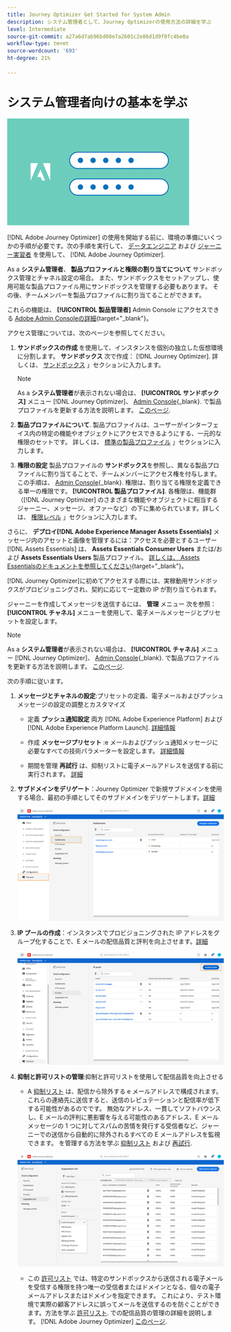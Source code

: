 ```yaml
---
title: Journey Optimizer Get Started for System Admin
description: システム管理者として、Journey Optimizerの使用方法の詳細を学ぶ
level: Intermediate
source-git-commit: a27a6d7ab96bd08e7a2601c2e86d1d9f0fc4be0a
workflow-type: tm+mt
source-wordcount: '693'
ht-degree: 21%

---
```


# システム管理者向けの基本を学ぶ

![administrator](assets/do-not-localize/user-2.png)

[!DNL Adobe Journey Optimizer] の使用を開始する前に、環境の準備にいくつかの手順が必要です。次の手順を実行して、 [データエンジニア](data-engineer.md) および [ジャーニー実習者](marketer.md) を使用して、 [!DNL Adobe Journey Optimizer].


As a **システム管理者**、 **製品プロファイルと権限の割り当てについて** サンドボックス管理とチャネル設定の場合。 また、サンドボックスをセットアップし、使用可能な製品プロファイル用にサンドボックスを管理する必要もあります。
その後、チームメンバーを製品プロファイルに割り当てることができます。

これらの機能は、 **[!UICONTROL 製品管理者]** Admin Console にアクセスできる [Adobe Admin Consoleの詳細](https://helpx.adobe.com/jp/enterprise/admin-guide.html){target=&quot;_blank&quot;}。

アクセス管理については、次のページを参照してください。

1. **サンドボックスの作成** を使用して、インスタンスを個別の独立した仮想環境に分割します。 **サンドボックス** 次で作成： [!DNL Journey Optimizer]. 詳しくは、 [サンドボックス](../administration/sandboxes.md) 」セクションに入力します。

   >[!NOTE]
   >As a **システム管理者**&#x200B;が表示されない場合は、 **[!UICONTROL サンドボックス]** メニュー [!DNL Journey Optimizer]、 [Admin Console](https://adminconsole.adobe.com/){_blank}. で製品プロファイルを更新する方法を説明します。 [このページ](../administration/permissions.md#edit-product-profile).

1. **製品プロファイルについて**. 製品プロファイルは、ユーザーがインターフェイス内の特定の機能やオブジェクトにアクセスできるようにする、一元的な権限のセットです。 詳しくは、 [標準の製品プロファイル](../administration/ootb-product-profiles.md) 」セクションに入力します。

1. **権限の設定** 製品プロファイルの **サンドボックス**&#x200B;を参照し、異なる製品プロファイルに割り当てることで、チームメンバーにアクセス権を付与します。 この手順は、 [Admin Console](https://adminconsole.adobe.com/){_blank}. 権限は、割り当てる権限を定義できる単一の権限です。 **[!UICONTROL 製品プロファイル]**. 各権限は、機能群（[!DNL Journey Optimizer] のさまざまな機能やオブジェクトに相当するジャーニー、メッセージ、オファーなど）の下に集められています。詳しくは、 [権限レベル](../administration/high-low-permissions.md) 」セクションに入力します。


さらに、 **デプロイ[!DNL Adobe Experience Manager Assets Essentials]** メッセージ内のアセットと画像を管理するには：アクセスを必要とするユーザー [!DNL Assets Essentials] は、 **Assets Essentials Consumer Users** または/および **Assets Essentials Users** 製品プロファイル。 [詳しくは、 Assets Essentialsのドキュメントを参照してください](https://experienceleague.adobe.com/docs/experience-manager-assets-essentials/help/deploy-administer.html?lang=ja){target=&quot;_blank&quot;}。

[!DNL Journey Optimizer]に初めてアクセスする際には、実稼動用サンドボックスがプロビジョニングされ、契約に応じて一定数の IP が割り当てられます。

ジャーニーを作成してメッセージを送信するには、 **管理** メニュー 次を参照： **[!UICONTROL チャネル]** メニューを使用して、電子メールメッセージとプリセットを設定します。

>[!NOTE]
>As a **システム管理者**&#x200B;が表示されない場合は、 **[!UICONTROL チャネル]** メニュー [!DNL Journey Optimizer]、 [Admin Console](https://adminconsole.adobe.com/){_blank}. で製品プロファイルを更新する方法を説明します。 [このページ](../administration/permissions.md#edit-product-profile).

次の手順に従います。

1. **メッセージとチャネルの設定**:プリセットの定義、電子メールおよびプッシュメッセージの設定の調整とカスタマイズ

   * 定義 **プッシュ通知設定** 両方 [!DNL Adobe Experience Platform] および [!DNL Adobe Experience Platform Launch]. [詳細情報](../push-gs.md)

   * 作成 **メッセージプリセット** :e メールおよびプッシュ通知メッセージに必要なすべての技術パラメーターを設定します。 [詳細情報](../configuration/message-presets.md)

   * 期間を管理 **再試行** は、抑制リストに電子メールアドレスを送信する前に実行されます。 [詳細](../configuration/manage-suppression-list.md)

1. **サブドメインをデリゲート**：Journey Optimizer で新規サブドメインを使用する場合、最初の手順としてそのサブドメインをデリゲートします。[詳細](../configuration/about-subdomain-delegation.md)

   ![](../assets/subdomain.png)

1. **IP プールの作成**：インスタンスでプロビジョニングされた IP アドレスをグループ化することで、E メールの配信品質と評判を向上させます。[詳細](../configuration/ip-pools.md)

   ![](../assets/ip-pool.png)

1. **抑制と許可リストの管理**:抑制と許可リストを使用して配信品質を向上させる

   * A [抑制リスト](../suppression-list.md) は、配信から除外する e メールアドレスで構成されます。これらの連絡先に送信すると、送信のレピュテーションと配信率が低下する可能性があるのでです。 無効なアドレス、一貫してソフトバウンスし、E メールの評判に悪影響を与える可能性のあるアドレス、E メールメッセージの 1 つに対してスパムの苦情を発行する受信者など、ジャーニーでの送信から自動的に除外されるすべての E メールアドレスを監視できます。 を管理する方法を学ぶ [抑制リスト](../configuration/manage-suppression-list.md) および [再試行](../configuration/retries.md).

   ![](../assets/suppression-list-filtering-example.png)

   * この [許可リスト](../allow-list.md) では、特定のサンドボックスから送信される電子メールを受信する権限を持つ唯一の受信者またはドメインとなる、個々の電子メールアドレスまたはドメインを指定できます。 これにより、テスト環境で実際の顧客アドレスに誤ってメールを送信するのを防ぐことができます。方法を学ぶ [許可リスト](../allow-list.md).
   での配信品質の管理の詳細を説明します。 [!DNL Adobe Journey Optimizer] [このページ](../deliverability.md).

